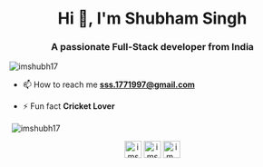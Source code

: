 <h1 align="center">Hi 👋, I'm Shubham Singh</h1>
<h3 align="center">A passionate Full-Stack developer from India</h3>

<p align="left"> <img src="https://komarev.com/ghpvc/?username=imshubh17" alt="imshubh17" /> </p>

- 📫 How to reach me **sss.1771997@gmail.com**

- ⚡ Fun fact **Cricket Lover**

<p>&nbsp;<img align="center" src="https://github-readme-stats.vercel.app/api?username=imshubh17&show_icons=true" alt="imshubh17" /></p>

<p align="center">
<a href="https://dev.to/imshubh17" target="blank"><img align="center" src="https://cdn.jsdelivr.net/npm/simple-icons@3.0.1/icons/dev-dot-to.svg" alt="imshubh17" height="30" width="30" /></a>
<a href="https://linkedin.com/in/imshubh17" target="blank"><img align="center" src="https://cdn.jsdelivr.net/npm/simple-icons@3.0.1/icons/linkedin.svg" alt="imshubh17" height="30" width="30" /></a>
<a href="https://instagram.com/im_singhshubham" target="blank"><img align="center" src="https://cdn.jsdelivr.net/npm/simple-icons@3.0.1/icons/instagram.svg" alt="im_singhshubham" height="30" width="30" /></a>
</p>
